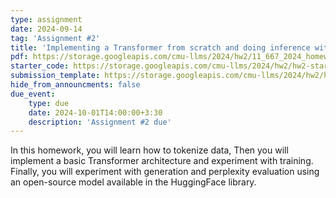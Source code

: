 ```yaml
---
type: assignment
date: 2024-09-14
tag: 'Assignment #2'
title: 'Implementing a Transformer from scratch and doing inference with the HuggingFace API'
pdf: https://storage.googleapis.com/cmu-llms/2024/hw2/11_667_2024_homework2_revision2.pdf
starter_code: https://storage.googleapis.com/cmu-llms/2024/hw2/hw2-starter-code-2024.1.3.zip
submission_template: https://storage.googleapis.com/cmu-llms/2024/hw2/homework2_submission_template.tex
hide_from_announcments: false
due_event: 
    type: due
    date: 2024-10-01T14:00:00+3:30
    description: 'Assignment #2 due'
---
```


In this homework, you will learn how to tokenize data, Then you will implement a basic Transformer architecture and experiment with training. 
Finally, you will experiment with generation and perplexity evaluation using an open-source model available in the HuggingFace library.

